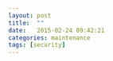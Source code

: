 ```yaml
---
layout: post
title:  ""
date:   2015-02-24 09:42:21
categories: maintenance
tags: [security]
---
```





